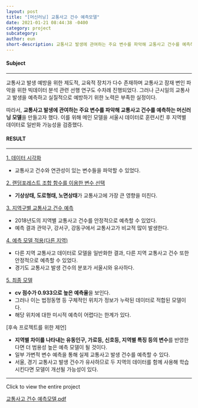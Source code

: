 ```yaml
---
layout: post
title: "[머신러닝] 교통사고 건수 예측모델"
date: 2021-01-21 08:44:38 -0400
category: project
subcategory: 
author: eun
short-description: 교통사고 발생에 관여하는 주요 변수를 파악해 교통사고 건수를 예측하는 머신러닝 모델
---
```


#### Subject 
---
교통사고 발생 예방을 위한 제도적, 교육적 장치가 다수 존재하며 교통사고 잠재 변인 파악을 위한 빅데이터 분석 관련 선행 연구도 수차례 진행되었다.
그러나 근시일의 교통사고 발생을 예측하고 실질적으로 예방하기 위한 노력은 부족한 실정이다.   

따라서, **교통사고 발생에 관여하는 주요 변수를 파악해 교통사고 건수를 예측하는 머신러닝 모델**을 만들고자 했다. 이를 위해 메인 모델을 서울시 데이터로 훈련시킨 후 지역별 데이터로 일반화 가능성을 검증했다.


#### RESULT
---
<a href = "#데이터-시각화"> 1. 데이터 시각화 </a>       
+ 교통사고 건수와 연관성이 있는 변수들을 파악할 수 있었다.

<a href="#랜덤-포레스트-조합-함수를-이용한-변수-선택">2. 랜덤포레스트 조합 함수를 이용한 변수 선택</a>
+ **기상상태, 도로형태, 노면상태**가 교통사고에 가장 큰 영향을 미친다.

<a href="#서울시-교통사고-건수-최종-모델"> 3. 지역구별 교통사고 건수 예측  </a>
+ 2018년도의 지역별 교통사고 건수를 안정적으로 예측할 수 있었다.
+ 예측 결과 관악구, 강서구, 강동구에서 교통사고가 비교적 많이 발생한다.

<a href="#예측-모델-적용다른-지역">4. 예측 모델 적용(다른 지역)</a>
+ 다른 지역 교통사고 데이터로 모델을 일반화한 결과, 다른 지역 교통사고 건수 또한 안정적으로 예측할 수 있었다.
+ 경기도 교통사고 발생 건수의 분포가 서울시와 유사하다.
    
<a href="#추후-교통-사고-건수-예측-모델">5. 최종 모델 </a>
+ **cv 점수가 0.933으로 높은 예측율**을 보인다.
+ 그러나 이는 법정동명 등 구체적인 위치가 정보가 누락된 데이터로 적합된 모델이다.
+ 해당 위치에 대한 미시적 예측이 어렵다는 한계가 있다.

[후속 프로젝트를 위한 제언]
- **지역별 차이를 나타내는 유동인구, 가로등, 신호등, 지역별 특징 등의 변수**를 반영한다면 더 범용성 높은 예측 모델이 될 것이다.
- 일부 가변적 변수 예측을 통해 실제 교통사고 발생 건수를 예측할 수 있다.
- 서울, 경기 교통사고 발생 건수가 유사하므로 두 지역의 데이터를 함께 사용해 학습시킨다면 모델이 개선될 가능성이 있다.

---

Click to view the entire project
<p><a href="" class="btn">교통사고 건수 예측모델.pdf</a></p>

<!-- #### 프로젝트 주제 및 목적
---
![Image Alt 텍스트](/assets/images/project01_01.png){: width="60%" height="60%"}    
교통사고 발생 예방을 위한 제도적, 교육적 장치가 다수 존재하며 교통사고 잠재 변인 파악을 위한 빅데이터 분석 관련 선행 연구도 수차례 진행되었다.
그러나 근시일의 교통사고 발생을 예측하고 실질적으로 예방하기 위한 노력은 부족한 실정이다.   

따라서, **교통사고 발생에 관여하는 주요 변수를 파악해 교통사고 건수를 예측하는 머신러닝 모델**을 만들고자 했다. 이를 위해 메인 모델을 서울시 데이터로 훈련시킨 후 지역별 데이터로 일반화 가능성을 검증했다.

#### 데이터 시각화
***

- **시간대별 교통사고 건수 시각화**     
![Image Alt 텍스트](/assets/images/pro01_02.png){: width="60%" height="60%"}    
    순서대로 지역구별, 시간대별 교통사고 건수를 시각화한 결과 다음과 같은 인사이트를 도출할 수 있다.
    1. 월과 교통사고 건수에 연관성이 존재한다.
    2. 요일과 교통사고 건수에 연광성이 존재한다. 상대적으로 일요일에 제일 적게, 금요일에 가장 많이 교통사고가 발생한다.
    3. 발생시간과 교통사고 건수에 연관성이 존재한다. 출퇴근 시간인 오전 8시와 오후 6시에 교통사고 건수가 증가하고 있다.
<br>

- **지역별 교통사고 건수 시각화**     
![Image Alt 텍스트](/assets/images/pro01_03.png){: width="60%" height="60%"}  
    순서대로 지역구별 교통사고와 그 지역의 시간대별 교통사고 건수를 시각화한 결과 다음과 같은 인사이트를 도출할 수 있다.
    1. 강남구의 교통사고 건수가 압도적으로 많다.
    2. 사고자로 인한 부상자는 대부분 경상자이다.

![Image Alt 텍스트](/assets/images/pro01_04.png){: width="70%" height="70%"}    
지역별 교통사고 건수를 지도에 시각화한 결과 다음과 같은 인사이트를 도출할 수 있다.      
1. 강남구, 송파구, 영등포구, 서초구가 상대적으로 높은 교통사고가 발생한다.

#### 모델링
---
##### 사용 데이터
- 서울시 개별사고 정보(2010-2018) 
    + 노면, 도로, 기상, 사고 유형 정보를 제공하고 있다.
    + 교통사고와 밀접한 관련이 있는 특성을 알아보기 위해 사용했다.

##### 데이터 전처리
![Image Alt 텍스트](/assets/images/pro01_08.png){: width="70%" height="70%"}        
- 시간대 변수 추가: 발생일 변수의 자료형을 datetime을 변환 후 여러 시간대 변수 생성
- 라벨 인코딩: 특성 변수가 많아 원핫인코딩 배제, 사고건수에 비례하게 범주형 특성 라벨링

##### 초기 모델 구현
시간대별/지역별 교통사고 건수를 예측하는 초기 모델을 구현했다. 
![Image Alt 텍스트](/assets/images/pro01_05.png){: width="70%" height="70%"}    
위처럼 시간대별/지역별로 데이터를 그룹핑해 학습했고  
2010-2017년도 데이터를 훈련 데이터로, 2018년도 데이터를 테스트 데이터로 설정하여 성능을 확인했다.
- 타깃 변수와의 연관성 높은 발생월과 부상자수로 모델을 학습했다.
- 랜덤 포레스트 / 선형 회귀 / 선형 로그 회귀 모델을 사용했다. 
- 모델 성능 평가 지표: MSE, R^2, K-Fold 후의 CV정확도 사용
- 첫 300개 샘플에 대해 실제 데이터와 예측 데이터 분포의 상이함을 시각화

![Image Alt 텍스트](/assets/images/pro01_06.png){: width="70%" height="70%"}

타깃 변수와의 연관성이 높은 발생월과 부상자수로 모델을 학습시킨 결과, 사고건수의 경우 이분산성이 크지 않아 로그 변환 시 모델의 성능이 급격히 감소했으며 랜덤 포레스트 모델의 성능이 가장 우수함을 확인했다. 이는 교통 사고 건수에 영향을 미치는 요인에는 연속형 변수보다는 범주형 변수가 많으며, 선형적 관계보다는 비선형적 관계를 지니는 변수가 많았기 때문으로 추측된다.
따라서 이후 단계부터는 **랜덤 포레스트 모델**을 중점적으로 훈련시키기로 결론지었다.

![Image Alt 텍스트](/assets/images/pro01_07.png){: width="70%" height="70%"}

직관적으로 중요하다고 보여지는 특성들부터 차례로 예측 모델에 추가하면서 모델 성능의 변화 과정을 추적했다. 너무 많은 특성 변수를 채택할 경우의 과대적합을 우려했으나, 실제로 학습을 진행한 결과 모든 특성을 추가하였을 때 모델 성능이 가장 뛰어났다. 또한, 원 핫 인코딩 과정을 생략했음에도 0.946이라는 상당히 높은 평균 CV 점수를 얻을 수 있었다.
그러나 **가해자 차량, 연령 등 교통 사고 사후적 요인이 특성에 포함되어 있어, 이를 제거하고도 높은 성능을 유지시킬 방법에 대한 추가 논의가 필요**하다. 

##### 랜덤 포레스트 조합 함수를 이용한 변수 선택
랜덤 포레스트 조합 함수를 정의해 주요 특성을 파악했다. 매개변수 리스트 내 원소을 이용해 가능한 모델 조합을 사용한 랜덤 포레스트 모델을 생성 후 score 순으로 비교해 상위 5개 모델을 출력했다. 모델 성능을 개선할 주요 변수 판단 그거로 사용했다.    

랜덤포레스트 조합 함수를 사용한 결과 기상상태, 도로형태, 도로형태_대분류, 노면상태를 최종 변수로 선택했다.

##### 서울시 교통사고 건수 최종 모델
![Image Alt 텍스트](/assets/images/pro01_09.png){: width="70%" height="70%"}    
지역구별 평균 데이터와 지역구별 합계 데이터를 생성해 모델을 생성했다.       
평균 데이터를 사용한 모델을 mean 모델, 합계 데이터를 사용한 모델은 sum 모델로 정의했다.

![Image Alt 텍스트](/assets/images/pro01_10.png){: width="50%" height="50%"}    
sum모델과 mean모델을 비교한 결과 sum모델의 정확도가 높았다.
따라서 sum모델을 최종 모델로 사용했다.

![Image Alt 텍스트](/assets/images/pro01_11.png){: width="70%" height="70%"}        
사고 내용, 사고 유형, 가해자/피해자 신상 등 사고 이후에 특정되는 정보를 제외하고 **시간 정보와 기상, 노면, 도로 형태를 모델 변수로 사용**했다.      
위 변수들을 사용해 sum모델을 학습시킨 결과 높은 예측률을 확인할 수 있었다.

![Image Alt 텍스트](/assets/images/pro01_12.png){: width="70%" height="70%"}        
실제 교통사고 건수와 예측 교통사고 건수를 지도에 시각화한 결과 잘 예측됐다는 것을 시각적으로 다시 한번 확인할 수 있었다.


하지만 처음 만들고자 했던 모델은 앞으로의 교통사고 발생 건수를 예측하는 모델이다.
그러나 현재의 모델은 지역별 교통사고 건수만 예측이 가능하다. 
또한 노면상태와 도로형태는 비교적 불변적이나 기상상태는 가변적 변수이다.
추후의 날씨 데이터를 예측하여 미래의 교통사고 건수를 예측하는 모델을 만들기 위해
최종 모델을 일자별, 지역별 교통사고 건수를 예측하는 모델로 수정했다. 

##### 예측 모델 적용(다른 지역)

#### sum 모델과 mean 모델 성능 비교

#### 추후 교통 사고 건수 예측 모델
##### 기상상태 예측 시도
##### 일자별 교통사고 건수 예측 모델
sum 모델의 단점을 보완할 수 있는 mean 모델
: sum 모델은 예측율이 높지만, 사고건수를 예측함에
있어 사고건수가 사전 정보로 요구되는 등 모델 활용이
실용적이지 않으며, 선형성의 원인 또한 정상적이지 않다.
따라서 사고건수를 실질적으로 예측하는 mean 모델을
만들고자 했으며, 이번에는 연도가 아닌 일자를, 법정동이
아닌 도로형태별로 특성 값을 그룹화하여 평균을 구했다. 
(교통사고 발생 건수는 변수 특성상 예외적으로 sum 적용)
해당 mean 모델로 학습을 진행한 결과, CV 정확도가
0.933으로 이전 mean 모델보다 훨씬 높은 성능을 보였다

#### 결론
<a href = "#데이터-시각화"> 1. 데이터 시각화 </a>       
+ 교통사고 건수와 연관성이 있는 변수들을 파악할 수 있었다.

<a href="#랜덤-포레스트-조합-함수를-이용한-변수-선택">2. 랜덤포레스트 조합 함수를 이용한 변수 선택</a>
+ **기상상태, 도로형태, 노면상태**가 교통사고에 가장 큰 영향을 미친다.

<a href="#서울시-교통사고-건수-최종-모델"> 3. 지역구별 교통사고 건수 예측  </a>
+ 2018년도의 지역별 교통사고 건수를 안정적으로 예측할 수 있었다.
+ 예측 결과 관악구, 강서구, 강동구에서 교통사고가 비교적 많이 발생한다.

<a href="#예측-모델-적용다른-지역">4. 예측 모델 적용(다른 지역)</a>
+ 다른 지역 교통사고 데이터로 모델을 일반화한 결과, 다른 지역 교통사고 건수 또한 안정적으로 예측할 수 있었다.
+ 경기도 교통사고 발생 건수의 분포가 서울시와 유사하다.
    
<a href="#추후-교통-사고-건수-예측-모델">5. 최종 모델 </a>
+ **cv 점수가 0.933으로 높은 예측율**을 보인다.
+ 그러나 이는 법정동명 등 구체적인 위치가 정보가 누락된 데이터로 적합된 모델이다.
+ 해당 위치에 대한 미시적 예측이 어렵다는 한계가 있다.

[후속 프로젝트를 위한 제언]
- **지역별 차이를 나타내는 유동인구, 가로등, 신호등, 지역별 특징 등의 변수**를 반영한다면 더 범용성 높은 예측 모델이 될 것이다.
- 일부 가변적 변수 예측을 통해 실제 교통사고 발생 건수를 예측할 수 있다.
- 서울, 경기 교통사고 발생 건수가 유사하므로 두 지역의 데이터를 함께 사용해 학습시킨다면 모델이 개선될 가능성이 있다. -->